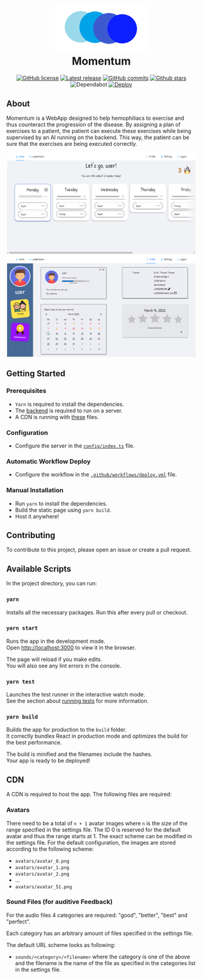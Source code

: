 <h1 align="center">
  <img src=".preview/Logo.png" width="250"><br>
  Momentum
</h1>
<div align="center">
  

  [![GitHub license](https://img.shields.io/github/license/bp-momentum/frontend.svg)](https://github.com/bp-momentum/frontend/blob/main/LICENSE)
  [![Latest release](https://badgen.net/github/release/bp-momentum/frontend)](https://github.com/bp-momentum/frontend/releases)
  [![GitHub commits](https://badgen.net/github/commits/bp-momentum/frontend/main)](https://GitHub.com/bp-momentum/frontend/commit/)
  [![Github stars](https://img.shields.io/github/stars/bp-momentum/frontend.svg)](https://GitHub.com/bp-momentum/frontend/stargazers/)
  ![Dependabot](https://badgen.net/github/dependabot/bp-momentum/frontend)
  [![Deploy](https://img.shields.io/github/workflow/status/bp-momentum/frontend/Deploy)](https://github.com/bp-momentum/frontend/actions/workflows/deploy.yml)

</div>

## About

Momentum is a WebApp designed to help hemophiliacs to exercise and thus counteract the progression of the disease.
By assigning a plan of exercises to a patient, the patient can execute these exercises while being supervised by an AI running on the backend. This way, the patient can be sure that the exercises are being executed correctly.

<div align="center">
  <img src=".preview/App.png" width="500">
  <img src=".preview/Profile.png" width="500">
</div>

## Getting Started

### Prerequisites

  * `Yarn` is required to install the dependencies.
  * The [backend](https://github.com/BP-WiSe21-22-Gruppe-52/BP-backend) is required to run on a server.
  * A CDN is running with [these](#CDN) files.

### Configuration

  * Configure the server in the [`config/index.ts`](src/config/index.ts) file.

### Automatic Workflow Deploy

  * Configure the workflow in the [`.github/workflows/deploy.yml`](.github/workflows/deploy.yml) file.

### Manual Installation

  * Run `yarn` to install the dependencies.
  * Build the static page using `yarn build`.
  * Host it anywhere!

## Contributing

To contribute to this project, please open an issue or create a pull request.

## Available Scripts

In the project directory, you can run:

### `yarn`

Installs all the necessary packages. Run this after every pull or checkout.

### `yarn start`

Runs the app in the development mode.\
Open [http://localhost:3000](http://localhost:3000) to view it in the browser.

The page will reload if you make edits.\
You will also see any lint errors in the console.

### `yarn test`

Launches the test runner in the interactive watch mode.\
See the section about [running tests](https://facebook.github.io/create-react-app/docs/running-tests) for more information.

### `yarn build`

Builds the app for production to the `build` folder.\
It correctly bundles React in production mode and optimizes the build for the best performance.

The build is minified and the filenames include the hashes.\
Your app is ready to be deployed!

## CDN

A CDN is required to host the app.
The following files are required:

### Avatars

There need to be a total of `n + 1` avatar images where `n` is the size of the range specified in the settings file.
The ID 0 is reserved for the default avatar and thus the range starts at 1.
The exact scheme can be modified in the settings file.
For the default configuration, the images are stored according to the following scheme:

  * `avatars/avatar_0.png`
  * `avatars/avatar_1.png`
  * `avatars/avatar_2.png`
  * ...
  * `avatars/avatar_51.png`

### Sound Files (for auditive Feedback)

For the audio files 4 categories are required:
"good", "better", "best" and "perfect".

Each category has an arbitrary amount of files specified in the settings file.

The default URL scheme looks as following:

  * `sounds/<category>/<filename>` where the category is one of the above and the filename is the name of the file as specified in the categories list in the settings file.